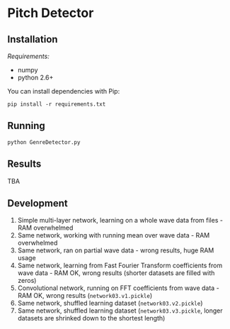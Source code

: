 # Pitch Detector

## Installation

*Requirements:*

* numpy
* python 2.6+

You can install dependencies with Pip:

    pip install -r requirements.txt

## Running

    python GenreDetector.py

## Results

TBA

## Development

1. Simple multi-layer network, learning on a whole wave data from files - RAM overwhelmed
2. Same network, working with running mean over wave data - RAM overwhelmed
3. Same network, ran on partial wave data - wrong results, huge RAM usage
4. Same network, learning from Fast Fourier Transform coefficients from wave data - RAM OK, wrong results (shorter datasets are filled with zeros)
5. Convolutional network, running on FFT coefficients from wave data - RAM OK, wrong results (`network03.v1.pickle`)
6. Same network, shuffled learning dataset (`network03.v2.pickle`)
7. Same network, shuffled learning dataset (`network03.v3.pickle`, longer datasets are shrinked down to the shortest length)
